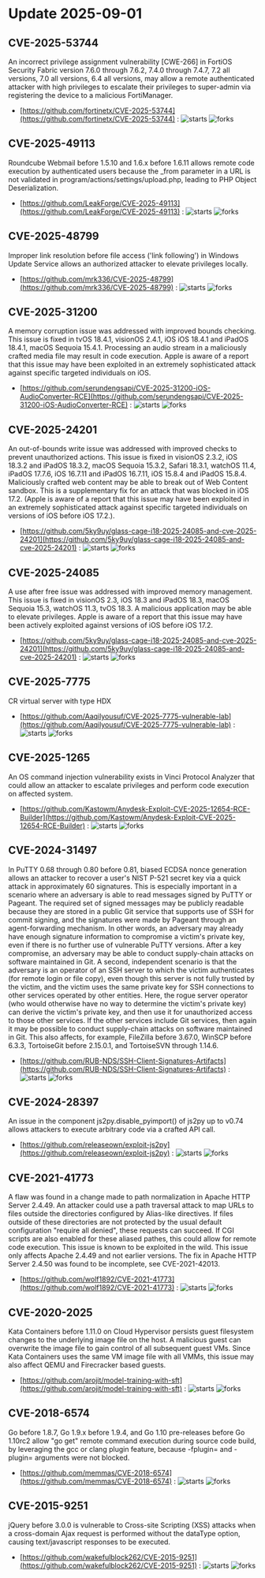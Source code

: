 # Update 2025-09-01
## CVE-2025-53744
 An incorrect privilege assignment vulnerability [CWE-266] in FortiOS Security Fabric version 7.6.0 through 7.6.2, 7.4.0 through 7.4.7, 7.2 all versions, 7.0 all versions, 6.4 all versions, may allow a remote authenticated attacker with high privileges to escalate their privileges to super-admin via registering the device to a malicious FortiManager.

- [https://github.com/fortinetx/CVE-2025-53744](https://github.com/fortinetx/CVE-2025-53744) :  ![starts](https://img.shields.io/github/stars/fortinetx/CVE-2025-53744.svg) ![forks](https://img.shields.io/github/forks/fortinetx/CVE-2025-53744.svg)


## CVE-2025-49113
 Roundcube Webmail before 1.5.10 and 1.6.x before 1.6.11 allows remote code execution by authenticated users because the _from parameter in a URL is not validated in program/actions/settings/upload.php, leading to PHP Object Deserialization.

- [https://github.com/LeakForge/CVE-2025-49113](https://github.com/LeakForge/CVE-2025-49113) :  ![starts](https://img.shields.io/github/stars/LeakForge/CVE-2025-49113.svg) ![forks](https://img.shields.io/github/forks/LeakForge/CVE-2025-49113.svg)


## CVE-2025-48799
 Improper link resolution before file access ('link following') in Windows Update Service allows an authorized attacker to elevate privileges locally.

- [https://github.com/mrk336/CVE-2025-48799](https://github.com/mrk336/CVE-2025-48799) :  ![starts](https://img.shields.io/github/stars/mrk336/CVE-2025-48799.svg) ![forks](https://img.shields.io/github/forks/mrk336/CVE-2025-48799.svg)


## CVE-2025-31200
 A memory corruption issue was addressed with improved bounds checking. This issue is fixed in tvOS 18.4.1, visionOS 2.4.1, iOS iOS 18.4.1 and iPadOS 18.4.1, macOS Sequoia 15.4.1. Processing an audio stream in a maliciously crafted media file may result in code execution. Apple is aware of a report that this issue may have been exploited in an extremely sophisticated attack against specific targeted individuals on iOS.

- [https://github.com/serundengsapi/CVE-2025-31200-iOS-AudioConverter-RCE](https://github.com/serundengsapi/CVE-2025-31200-iOS-AudioConverter-RCE) :  ![starts](https://img.shields.io/github/stars/serundengsapi/CVE-2025-31200-iOS-AudioConverter-RCE.svg) ![forks](https://img.shields.io/github/forks/serundengsapi/CVE-2025-31200-iOS-AudioConverter-RCE.svg)


## CVE-2025-24201
 An out-of-bounds write issue was addressed with improved checks to prevent unauthorized actions. This issue is fixed in visionOS 2.3.2, iOS 18.3.2 and iPadOS 18.3.2, macOS Sequoia 15.3.2, Safari 18.3.1, watchOS 11.4, iPadOS 17.7.6, iOS 16.7.11 and iPadOS 16.7.11, iOS 15.8.4 and iPadOS 15.8.4. Maliciously crafted web content may be able to break out of Web Content sandbox. This is a supplementary fix for an attack that was blocked in iOS 17.2. (Apple is aware of a report that this issue may have been exploited in an extremely sophisticated attack against specific targeted individuals on versions of iOS before iOS 17.2.).

- [https://github.com/5ky9uy/glass-cage-i18-2025-24085-and-cve-2025-24201](https://github.com/5ky9uy/glass-cage-i18-2025-24085-and-cve-2025-24201) :  ![starts](https://img.shields.io/github/stars/5ky9uy/glass-cage-i18-2025-24085-and-cve-2025-24201.svg) ![forks](https://img.shields.io/github/forks/5ky9uy/glass-cage-i18-2025-24085-and-cve-2025-24201.svg)


## CVE-2025-24085
 A use after free issue was addressed with improved memory management. This issue is fixed in visionOS 2.3, iOS 18.3 and iPadOS 18.3, macOS Sequoia 15.3, watchOS 11.3, tvOS 18.3. A malicious application may be able to elevate privileges. Apple is aware of a report that this issue may have been actively exploited against versions of iOS before iOS 17.2.

- [https://github.com/5ky9uy/glass-cage-i18-2025-24085-and-cve-2025-24201](https://github.com/5ky9uy/glass-cage-i18-2025-24085-and-cve-2025-24201) :  ![starts](https://img.shields.io/github/stars/5ky9uy/glass-cage-i18-2025-24085-and-cve-2025-24201.svg) ![forks](https://img.shields.io/github/forks/5ky9uy/glass-cage-i18-2025-24085-and-cve-2025-24201.svg)


## CVE-2025-7775
CR virtual server with type HDX

- [https://github.com/Aaqilyousuf/CVE-2025-7775-vulnerable-lab](https://github.com/Aaqilyousuf/CVE-2025-7775-vulnerable-lab) :  ![starts](https://img.shields.io/github/stars/Aaqilyousuf/CVE-2025-7775-vulnerable-lab.svg) ![forks](https://img.shields.io/github/forks/Aaqilyousuf/CVE-2025-7775-vulnerable-lab.svg)


## CVE-2025-1265
 An OS command injection vulnerability exists in Vinci Protocol Analyzer that could allow an attacker to escalate privileges and perform code execution on affected system.

- [https://github.com/Kastowm/Anydesk-Exploit-CVE-2025-12654-RCE-Builder](https://github.com/Kastowm/Anydesk-Exploit-CVE-2025-12654-RCE-Builder) :  ![starts](https://img.shields.io/github/stars/Kastowm/Anydesk-Exploit-CVE-2025-12654-RCE-Builder.svg) ![forks](https://img.shields.io/github/forks/Kastowm/Anydesk-Exploit-CVE-2025-12654-RCE-Builder.svg)


## CVE-2024-31497
 In PuTTY 0.68 through 0.80 before 0.81, biased ECDSA nonce generation allows an attacker to recover a user's NIST P-521 secret key via a quick attack in approximately 60 signatures. This is especially important in a scenario where an adversary is able to read messages signed by PuTTY or Pageant. The required set of signed messages may be publicly readable because they are stored in a public Git service that supports use of SSH for commit signing, and the signatures were made by Pageant through an agent-forwarding mechanism. In other words, an adversary may already have enough signature information to compromise a victim's private key, even if there is no further use of vulnerable PuTTY versions. After a key compromise, an adversary may be able to conduct supply-chain attacks on software maintained in Git. A second, independent scenario is that the adversary is an operator of an SSH server to which the victim authenticates (for remote login or file copy), even though this server is not fully trusted by the victim, and the victim uses the same private key for SSH connections to other services operated by other entities. Here, the rogue server operator (who would otherwise have no way to determine the victim's private key) can derive the victim's private key, and then use it for unauthorized access to those other services. If the other services include Git services, then again it may be possible to conduct supply-chain attacks on software maintained in Git. This also affects, for example, FileZilla before 3.67.0, WinSCP before 6.3.3, TortoiseGit before 2.15.0.1, and TortoiseSVN through 1.14.6.

- [https://github.com/RUB-NDS/SSH-Client-Signatures-Artifacts](https://github.com/RUB-NDS/SSH-Client-Signatures-Artifacts) :  ![starts](https://img.shields.io/github/stars/RUB-NDS/SSH-Client-Signatures-Artifacts.svg) ![forks](https://img.shields.io/github/forks/RUB-NDS/SSH-Client-Signatures-Artifacts.svg)


## CVE-2024-28397
 An issue in the component js2py.disable_pyimport() of js2py up to v0.74 allows attackers to execute arbitrary code via a crafted API call.

- [https://github.com/releaseown/exploit-js2py](https://github.com/releaseown/exploit-js2py) :  ![starts](https://img.shields.io/github/stars/releaseown/exploit-js2py.svg) ![forks](https://img.shields.io/github/forks/releaseown/exploit-js2py.svg)


## CVE-2021-41773
 A flaw was found in a change made to path normalization in Apache HTTP Server 2.4.49. An attacker could use a path traversal attack to map URLs to files outside the directories configured by Alias-like directives. If files outside of these directories are not protected by the usual default configuration "require all denied", these requests can succeed. If CGI scripts are also enabled for these aliased pathes, this could allow for remote code execution. This issue is known to be exploited in the wild. This issue only affects Apache 2.4.49 and not earlier versions. The fix in Apache HTTP Server 2.4.50 was found to be incomplete, see CVE-2021-42013.

- [https://github.com/wolf1892/CVE-2021-41773](https://github.com/wolf1892/CVE-2021-41773) :  ![starts](https://img.shields.io/github/stars/wolf1892/CVE-2021-41773.svg) ![forks](https://img.shields.io/github/forks/wolf1892/CVE-2021-41773.svg)


## CVE-2020-2025
 Kata Containers before 1.11.0 on Cloud Hypervisor persists guest filesystem changes to the underlying image file on the host. A malicious guest can overwrite the image file to gain control of all subsequent guest VMs. Since Kata Containers uses the same VM image file with all VMMs, this issue may also affect QEMU and Firecracker based guests.

- [https://github.com/arojit/model-training-with-sft](https://github.com/arojit/model-training-with-sft) :  ![starts](https://img.shields.io/github/stars/arojit/model-training-with-sft.svg) ![forks](https://img.shields.io/github/forks/arojit/model-training-with-sft.svg)


## CVE-2018-6574
 Go before 1.8.7, Go 1.9.x before 1.9.4, and Go 1.10 pre-releases before Go 1.10rc2 allow "go get" remote command execution during source code build, by leveraging the gcc or clang plugin feature, because -fplugin= and -plugin= arguments were not blocked.

- [https://github.com/memmas/CVE-2018-6574](https://github.com/memmas/CVE-2018-6574) :  ![starts](https://img.shields.io/github/stars/memmas/CVE-2018-6574.svg) ![forks](https://img.shields.io/github/forks/memmas/CVE-2018-6574.svg)


## CVE-2015-9251
 jQuery before 3.0.0 is vulnerable to Cross-site Scripting (XSS) attacks when a cross-domain Ajax request is performed without the dataType option, causing text/javascript responses to be executed.

- [https://github.com/wakefulblock262/CVE-2015-9251](https://github.com/wakefulblock262/CVE-2015-9251) :  ![starts](https://img.shields.io/github/stars/wakefulblock262/CVE-2015-9251.svg) ![forks](https://img.shields.io/github/forks/wakefulblock262/CVE-2015-9251.svg)

